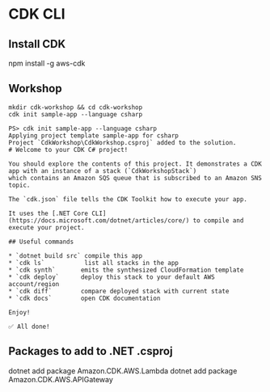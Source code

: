 # CDK CLI

## Install CDK

npm install -g aws-cdk



## Workshop

```
mkdir cdk-workshop && cd cdk-workshop
cdk init sample-app --language csharp
```

``` Results
PS> cdk init sample-app --language csharp
Applying project template sample-app for csharp
Project `CdkWorkshop\CdkWorkshop.csproj` added to the solution.
# Welcome to your CDK C# project!

You should explore the contents of this project. It demonstrates a CDK app with an instance of a stack (`CdkWorkshopStack`)
which contains an Amazon SQS queue that is subscribed to an Amazon SNS topic.

The `cdk.json` file tells the CDK Toolkit how to execute your app.

It uses the [.NET Core CLI](https://docs.microsoft.com/dotnet/articles/core/) to compile and execute your project.

## Useful commands

* `dotnet build src` compile this app
* `cdk ls`           list all stacks in the app
* `cdk synth`       emits the synthesized CloudFormation template
* `cdk deploy`      deploy this stack to your default AWS account/region
* `cdk diff`        compare deployed stack with current state
* `cdk docs`        open CDK documentation

Enjoy!

✅ All done!
```

## Packages to add to .NET .csproj


dotnet add package Amazon.CDK.AWS.Lambda
dotnet add package Amazon.CDK.AWS.APIGateway
